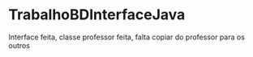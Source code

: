 # TrabalhoBDInterfaceJava
 Interface feita, classe professor feita, falta copiar do professor para os outros
